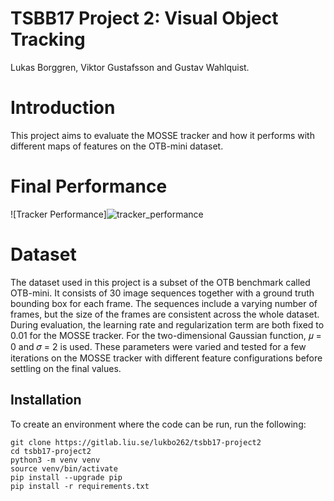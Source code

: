 # TSBB17 Project 2: Visual Object Tracking
Lukas Borggren, Viktor Gustafsson and Gustav Wahlquist.

# Introduction
This project aims to evaluate the MOSSE tracker and how it performs with different maps of features on
the OTB-mini dataset.

# Final Performance
![Tracker Performance]![tracker_performance](https://user-images.githubusercontent.com/46990011/107772698-dbeade00-6d3c-11eb-897e-bff9c2fa96c2.png)


# Dataset
The dataset used in this project is a subset of the OTB benchmark called OTB-mini. It consists of 30
image sequences together with a ground truth bounding box for each frame. The sequences include a
varying number of frames, but the size of the frames are consistent across the whole dataset.
During evaluation, the learning rate and regularization term are both fixed to 0.01 for the MOSSE tracker.
For the two-dimensional Gaussian function, 𝜇 = 0 and 𝜎 = 2 is used. These parameters were varied and
tested for a few iterations on the MOSSE tracker with different feature configurations before settling on
the final values.


## Installation
To create an environment where the code can be run, run the following:
```
git clone https://gitlab.liu.se/lukbo262/tsbb17-project2
cd tsbb17-project2
python3 -m venv venv
source venv/bin/activate
pip install --upgrade pip
pip install -r requirements.txt
```